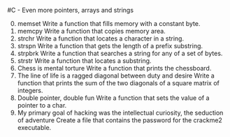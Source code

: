 #C - Even more pointers, arrays and strings

0. memset
Write a function that fills memory with a constant byte.
1. memcpy
Write a function that copies memory area.
2. strchr
Write a function that locates a character in a string.
3. strspn
Write a function that gets the length of a prefix substring.
4. strpbrk
Write a function that searches a string for any of a set of bytes.
5. strstr
Write a function that locates a substring.
6. Chess is mental torture
Write a function that prints the chessboard.
7. The line of life is a ragged diagonal between duty and desire
Write a function that prints the sum of the two diagonals of a square matrix of integers.
8. Double pointer, double fun
Write a function that sets the value of a pointer to a char.
9. My primary goal of hacking was the intellectual curiosity, the seduction of adventure
Create a file that contains the password for the crackme2 executable.
